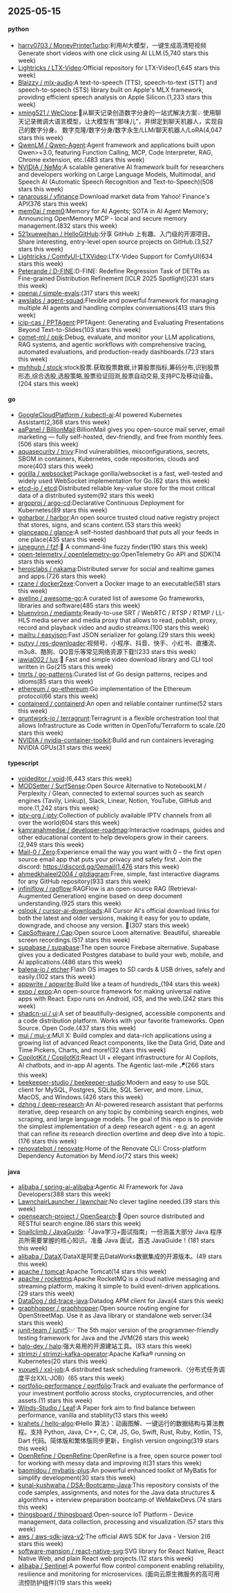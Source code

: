 ## 2025-05-15

#### python
* [harry0703 / MoneyPrinterTurbo](https://github.com/harry0703/MoneyPrinterTurbo):利用AI大模型，一键生成高清短视频 Generate short videos with one click using AI LLM.(5,740 stars this week)
* [Lightricks / LTX-Video](https://github.com/Lightricks/LTX-Video):Official repository for LTX-Video(1,645 stars this week)
* [Blaizzy / mlx-audio](https://github.com/Blaizzy/mlx-audio):A text-to-speech (TTS), speech-to-text (STT) and speech-to-speech (STS) library built on Apple's MLX framework, providing efficient speech analysis on Apple Silicon.(1,233 stars this week)
* [xming521 / WeClone](https://github.com/xming521/WeClone):🚀从聊天记录创造数字分身的一站式解决方案💡 使用聊天记录微调大语言模型，让大模型有“那味儿”，并绑定到聊天机器人，实现自己的数字分身。 数字克隆/数字分身/数字永生/LLM/聊天机器人/LoRA(4,047 stars this week)
* [QwenLM / Qwen-Agent](https://github.com/QwenLM/Qwen-Agent):Agent framework and applications built upon Qwen>=3.0, featuring Function Calling, MCP, Code Interpreter, RAG, Chrome extension, etc.(483 stars this week)
* [NVIDIA / NeMo](https://github.com/NVIDIA/NeMo):A scalable generative AI framework built for researchers and developers working on Large Language Models, Multimodal, and Speech AI (Automatic Speech Recognition and Text-to-Speech)(508 stars this week)
* [ranaroussi / yfinance](https://github.com/ranaroussi/yfinance):Download market data from Yahoo! Finance's API(376 stars this week)
* [mem0ai / mem0](https://github.com/mem0ai/mem0):Memory for AI Agents; SOTA in AI Agent Memory; Announcing OpenMemory MCP - local and secure memory management.(832 stars this week)
* [521xueweihan / HelloGitHub](https://github.com/521xueweihan/HelloGitHub):分享 GitHub 上有趣、入门级的开源项目。Share interesting, entry-level open source projects on GitHub.(3,527 stars this week)
* [Lightricks / ComfyUI-LTXVideo](https://github.com/Lightricks/ComfyUI-LTXVideo):LTX-Video Support for ComfyUI(634 stars this week)
* [Peterande / D-FINE](https://github.com/Peterande/D-FINE):D-FINE: Redefine Regression Task of DETRs as Fine-grained Distribution Refinement [ICLR 2025 Spotlight](231 stars this week)
* [openai / simple-evals](https://github.com/openai/simple-evals):(317 stars this week)
* [awslabs / agent-squad](https://github.com/awslabs/agent-squad):Flexible and powerful framework for managing multiple AI agents and handling complex conversations(413 stars this week)
* [icip-cas / PPTAgent](https://github.com/icip-cas/PPTAgent):PPTAgent: Generating and Evaluating Presentations Beyond Text-to-Slides(103 stars this week)
* [comet-ml / opik](https://github.com/comet-ml/opik):Debug, evaluate, and monitor your LLM applications, RAG systems, and agentic workflows with comprehensive tracing, automated evaluations, and production-ready dashboards.(723 stars this week)
* [myhhub / stock](https://github.com/myhhub/stock):stock股票.获取股票数据,计算股票指标,筹码分布,识别股票形态,综合选股,选股策略,股票验证回测,股票自动交易,支持PC及移动设备。(204 stars this week)

#### go
* [GoogleCloudPlatform / kubectl-ai](https://github.com/GoogleCloudPlatform/kubectl-ai):AI powered Kubernetes Assistant(2,368 stars this week)
* [aaPanel / BillionMail](https://github.com/aaPanel/BillionMail):BillionMail gives you open-source mail server, email marketing — fully self-hosted, dev-friendly, and free from monthly fees.(506 stars this week)
* [aquasecurity / trivy](https://github.com/aquasecurity/trivy):Find vulnerabilities, misconfigurations, secrets, SBOM in containers, Kubernetes, code repositories, clouds and more(403 stars this week)
* [gorilla / websocket](https://github.com/gorilla/websocket):Package gorilla/websocket is a fast, well-tested and widely used WebSocket implementation for Go.(62 stars this week)
* [etcd-io / etcd](https://github.com/etcd-io/etcd):Distributed reliable key-value store for the most critical data of a distributed system(92 stars this week)
* [argoproj / argo-cd](https://github.com/argoproj/argo-cd):Declarative Continuous Deployment for Kubernetes(89 stars this week)
* [goharbor / harbor](https://github.com/goharbor/harbor):An open source trusted cloud native registry project that stores, signs, and scans content.(53 stars this week)
* [glanceapp / glance](https://github.com/glanceapp/glance):A self-hosted dashboard that puts all your feeds in one place(435 stars this week)
* [junegunn / fzf](https://github.com/junegunn/fzf):🌸 A command-line fuzzy finder(190 stars this week)
* [open-telemetry / opentelemetry-go](https://github.com/open-telemetry/opentelemetry-go):OpenTelemetry Go API and SDK(14 stars this week)
* [heroiclabs / nakama](https://github.com/heroiclabs/nakama):Distributed server for social and realtime games and apps.(726 stars this week)
* [rzane / docker2exe](https://github.com/rzane/docker2exe):Convert a Docker image to an executable(581 stars this week)
* [avelino / awesome-go](https://github.com/avelino/awesome-go):A curated list of awesome Go frameworks, libraries and software(485 stars this week)
* [bluenviron / mediamtx](https://github.com/bluenviron/mediamtx):Ready-to-use SRT / WebRTC / RTSP / RTMP / LL-HLS media server and media proxy that allows to read, publish, proxy, record and playback video and audio streams.(100 stars this week)
* [mailru / easyjson](https://github.com/mailru/easyjson):Fast JSON serializer for golang.(29 stars this week)
* [putyy / res-downloader](https://github.com/putyy/res-downloader):视频号、小程序、抖音、快手、小红书、直播流、m3u8、酷狗、QQ音乐等常见网络资源下载!(233 stars this week)
* [iawia002 / lux](https://github.com/iawia002/lux):👾 Fast and simple video download library and CLI tool written in Go(215 stars this week)
* [tmrts / go-patterns](https://github.com/tmrts/go-patterns):Curated list of Go design patterns, recipes and idioms(85 stars this week)
* [ethereum / go-ethereum](https://github.com/ethereum/go-ethereum):Go implementation of the Ethereum protocol(66 stars this week)
* [containerd / containerd](https://github.com/containerd/containerd):An open and reliable container runtime(52 stars this week)
* [gruntwork-io / terragrunt](https://github.com/gruntwork-io/terragrunt):Terragrunt is a flexible orchestration tool that allows Infrastructure as Code written in OpenTofu/Terraform to scale.(20 stars this week)
* [NVIDIA / nvidia-container-toolkit](https://github.com/NVIDIA/nvidia-container-toolkit):Build and run containers leveraging NVIDIA GPUs(31 stars this week)

#### typescript
* [voideditor / void](https://github.com/voideditor/void):(6,443 stars this week)
* [MODSetter / SurfSense](https://github.com/MODSetter/SurfSense):Open Source Alternative to NotebookLM / Perplexity / Glean, connected to external sources such as search engines (Tavily, Linkup), Slack, Linear, Notion, YouTube, GitHub and more.(1,242 stars this week)
* [iptv-org / iptv](https://github.com/iptv-org/iptv):Collection of publicly available IPTV channels from all over the world(604 stars this week)
* [kamranahmedse / developer-roadmap](https://github.com/kamranahmedse/developer-roadmap):Interactive roadmaps, guides and other educational content to help developers grow in their careers.(2,949 stars this week)
* [Mail-0 / Zero](https://github.com/Mail-0/Zero):Experience email the way you want with 0 – the first open source email app that puts your privacy and safety first. Join the discord: https://discord.gg/0email(1,476 stars this week)
* [ahmedkhaleel2004 / gitdiagram](https://github.com/ahmedkhaleel2004/gitdiagram):Free, simple, fast interactive diagrams for any GitHub repository(933 stars this week)
* [infiniflow / ragflow](https://github.com/infiniflow/ragflow):RAGFlow is an open-source RAG (Retrieval-Augmented Generation) engine based on deep document understanding.(925 stars this week)
* [oslook / cursor-ai-downloads](https://github.com/oslook/cursor-ai-downloads):All Cursor AI's official download links for both the latest and older versions, making it easy for you to update, downgrade, and choose any version. 🚀(307 stars this week)
* [CapSoftware / Cap](https://github.com/CapSoftware/Cap):Open source Loom alternative. Beautiful, shareable screen recordings.(517 stars this week)
* [supabase / supabase](https://github.com/supabase/supabase):The open source Firebase alternative. Supabase gives you a dedicated Postgres database to build your web, mobile, and AI applications.(486 stars this week)
* [balena-io / etcher](https://github.com/balena-io/etcher):Flash OS images to SD cards & USB drives, safely and easily.(102 stars this week)
* [appwrite / appwrite](https://github.com/appwrite/appwrite):Build like a team of hundreds_(194 stars this week)
* [expo / expo](https://github.com/expo/expo):An open-source framework for making universal native apps with React. Expo runs on Android, iOS, and the web.(242 stars this week)
* [shadcn-ui / ui](https://github.com/shadcn-ui/ui):A set of beautifully-designed, accessible components and a code distribution platform. Works with your favorite frameworks. Open Source. Open Code.(437 stars this week)
* [mui / mui-x](https://github.com/mui/mui-x):MUI X: Build complex and data-rich applications using a growing list of advanced React components, like the Data Grid, Date and Time Pickers, Charts, and more!(32 stars this week)
* [CopilotKit / CopilotKit](https://github.com/CopilotKit/CopilotKit):React UI + elegant infrastructure for AI Copilots, AI chatbots, and in-app AI agents. The Agentic last-mile 🪁(266 stars this week)
* [beekeeper-studio / beekeeper-studio](https://github.com/beekeeper-studio/beekeeper-studio):Modern and easy to use SQL client for MySQL, Postgres, SQLite, SQL Server, and more. Linux, MacOS, and Windows.(426 stars this week)
* [dzhng / deep-research](https://github.com/dzhng/deep-research):An AI-powered research assistant that performs iterative, deep research on any topic by combining search engines, web scraping, and large language models. The goal of this repo is to provide the simplest implementation of a deep research agent - e.g. an agent that can refine its research direction overtime and deep dive into a topic.(176 stars this week)
* [renovatebot / renovate](https://github.com/renovatebot/renovate):Home of the Renovate CLI: Cross-platform Dependency Automation by Mend.io(72 stars this week)

#### java
* [alibaba / spring-ai-alibaba](https://github.com/alibaba/spring-ai-alibaba):Agentic AI Framework for Java Developers(388 stars this week)
* [LawnchairLauncher / lawnchair](https://github.com/LawnchairLauncher/lawnchair):No clever tagline needed.(39 stars this week)
* [opensearch-project / OpenSearch](https://github.com/opensearch-project/OpenSearch):🔎 Open source distributed and RESTful search engine.(86 stars this week)
* [Snailclimb / JavaGuide](https://github.com/Snailclimb/JavaGuide):「Java学习+面试指南」一份涵盖大部分 Java 程序员所需要掌握的核心知识。准备 Java 面试，首选 JavaGuide！(181 stars this week)
* [alibaba / DataX](https://github.com/alibaba/DataX):DataX是阿里云DataWorks数据集成的开源版本。(49 stars this week)
* [apache / tomcat](https://github.com/apache/tomcat):Apache Tomcat(14 stars this week)
* [apache / rocketmq](https://github.com/apache/rocketmq):Apache RocketMQ is a cloud native messaging and streaming platform, making it simple to build event-driven applications.(29 stars this week)
* [DataDog / dd-trace-java](https://github.com/DataDog/dd-trace-java):Datadog APM client for Java(4 stars this week)
* [graphhopper / graphhopper](https://github.com/graphhopper/graphhopper):Open source routing engine for OpenStreetMap. Use it as Java library or standalone web server.(34 stars this week)
* [junit-team / junit5](https://github.com/junit-team/junit5):✅ The 5th major version of the programmer-friendly testing framework for Java and the JVM(26 stars this week)
* [halo-dev / halo](https://github.com/halo-dev/halo):强大易用的开源建站工具。(83 stars this week)
* [strimzi / strimzi-kafka-operator](https://github.com/strimzi/strimzi-kafka-operator):Apache Kafka® running on Kubernetes(20 stars this week)
* [xuxueli / xxl-job](https://github.com/xuxueli/xxl-job):A distributed task scheduling framework.（分布式任务调度平台XXL-JOB）(65 stars this week)
* [portfolio-performance / portfolio](https://github.com/portfolio-performance/portfolio):Track and evaluate the performance of your investment portfolio across stocks, cryptocurrencies, and other assets.(11 stars this week)
* [Winds-Studio / Leaf](https://github.com/Winds-Studio/Leaf):A Paper fork aim to find balance between performance, vanilla and stability(13 stars this week)
* [krahets / hello-algo](https://github.com/krahets/hello-algo):《Hello 算法》：动画图解、一键运行的数据结构与算法教程。支持 Python, Java, C++, C, C#, JS, Go, Swift, Rust, Ruby, Kotlin, TS, Dart 代码。简体版和繁体版同步更新，English version ongoing(319 stars this week)
* [OpenRefine / OpenRefine](https://github.com/OpenRefine/OpenRefine):OpenRefine is a free, open source power tool for working with messy data and improving it(31 stars this week)
* [baomidou / mybatis-plus](https://github.com/baomidou/mybatis-plus):An powerful enhanced toolkit of MyBatis for simplify development(30 stars this week)
* [kunal-kushwaha / DSA-Bootcamp-Java](https://github.com/kunal-kushwaha/DSA-Bootcamp-Java):This repository consists of the code samples, assignments, and notes for the Java data structures & algorithms + interview preparation bootcamp of WeMakeDevs.(74 stars this week)
* [thingsboard / thingsboard](https://github.com/thingsboard/thingsboard):Open-source IoT Platform - Device management, data collection, processing and visualization.(57 stars this week)
* [aws / aws-sdk-java-v2](https://github.com/aws/aws-sdk-java-v2):The official AWS SDK for Java - Version 2(6 stars this week)
* [software-mansion / react-native-svg](https://github.com/software-mansion/react-native-svg):SVG library for React Native, React Native Web, and plain React web projects.(12 stars this week)
* [alibaba / Sentinel](https://github.com/alibaba/Sentinel):A powerful flow control component enabling reliability, resilience and monitoring for microservices. (面向云原生微服务的高可用流控防护组件)(19 stars this week)
